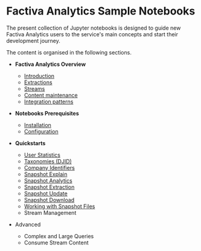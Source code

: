 # Factiva Analytics Sample Notebooks

The present collection of Jupyter notebooks is designed to guide new Factiva Analytics users to the service's main concepts and start their development journey.

The content is organised in the following sections.

* **Factiva Analytics Overview**
  * [Introduction](0.1_intro.ipynb)
  * [Extractions](0.2_extractions.ipynb)
  * [Streams](0.3_streams.ipynb)
  * [Content maintenance](0.4_maintenance.ipynb)
  * [Integration patterns](0.5_integration.ipynb)

* **Notebooks Prerequisites**
    * [Installation](0.1_installation.ipynb)
    * [Configuration](0.2_configuration.ipynb)

* **Quickstarts**
    * [User Statistics](1.1_user_statistics.ipynb)
    * [Taxonomies (DJID)](1.2_taxonomies_djid.ipynb)
    * [Company Identifiers](1.3_company_identifiers.ipynb)
    * [Snapshot Explain](1.4_snapshot_explain.ipynb)
    * [Snapshot Analytics](1.5_snapshot_analytics.ipynb)
    * [Snapshot Extraction](1.6_snapshot_extraction.ipynb)
    * [Snapshot Update](1.7_snapshot_update.ipynb)
    * [Snapshot Download](1.8_snapshot_download.ipynb)
    * [Working with Snapshot Files](1.8_snapshot_files.ipynb)
    * Stream Management

* Advanced
    * Complex and Large Queries
    * Consume Stream Content



